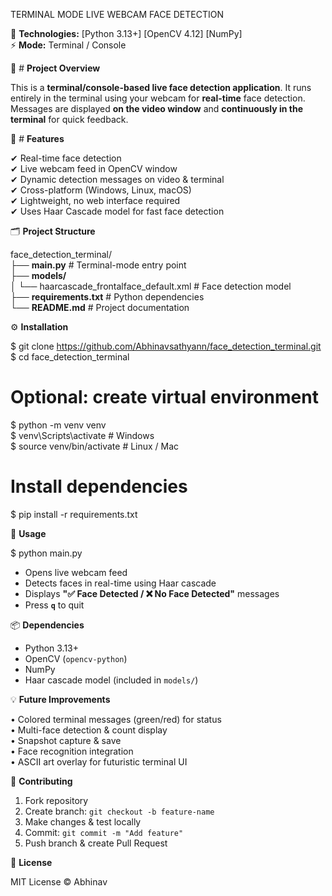 
TERMINAL MODE LIVE WEBCAM FACE DETECTION


🚀 **Technologies:** [Python 3.13+]   [OpenCV 4.12]   [NumPy]  
⚡ **Mode:** Terminal / Console  

📌 # **Project Overview**

This is a **terminal/console-based live face detection application**.
It runs entirely in the terminal using your webcam for **real-time**
face detection. Messages are displayed **on the video window** and
**continuously in the terminal** for quick feedback.

🎯 # **Features**

✔ Real-time face detection  
✔ Live webcam feed in OpenCV window  
✔ Dynamic detection messages on video & terminal  
✔ Cross-platform (Windows, Linux, macOS)  
✔ Lightweight, no web interface required  
✔ Uses Haar Cascade model for fast face detection  

🗂️ **Project Structure**

face_detection_terminal/  
├── **main.py**                     # Terminal-mode entry point  
├── **models/**  
│   └── haarcascade_frontalface_default.xml   # Face detection model  
├── **requirements.txt**            # Python dependencies  
└── **README.md**                   # Project documentation  

⚙️ **Installation**

$ git clone https://github.com/Abhinavsathyann/face_detection_terminal.git  
$ cd face_detection_terminal  

# Optional: create virtual environment  
$ python -m venv venv  
$ venv\Scripts\activate        # Windows  
$ source venv/bin/activate     # Linux / Mac  

# Install dependencies  
$ pip install -r requirements.txt  

🚀 **Usage**

$ python main.py  

- Opens live webcam feed  
- Detects faces in real-time using Haar cascade  
- Displays **"✅ Face Detected / ❌ No Face Detected"** messages  
- Press **`q`** to quit  

📦 **Dependencies**

- Python 3.13+  
- OpenCV (`opencv-python`)  
- NumPy  
- Haar cascade model (included in `models/`)  

💡 **Future Improvements**

• Colored terminal messages (green/red) for status  
• Multi-face detection & count display  
• Snapshot capture & save  
• Face recognition integration  
• ASCII art overlay for futuristic terminal UI  

🤝 **Contributing**

1. Fork repository  
2. Create branch: `git checkout -b feature-name`  
3. Make changes & test locally  
4. Commit: `git commit -m "Add feature"`  
5. Push branch & create Pull Request  

📜 **License**

MIT License © Abhinav  
